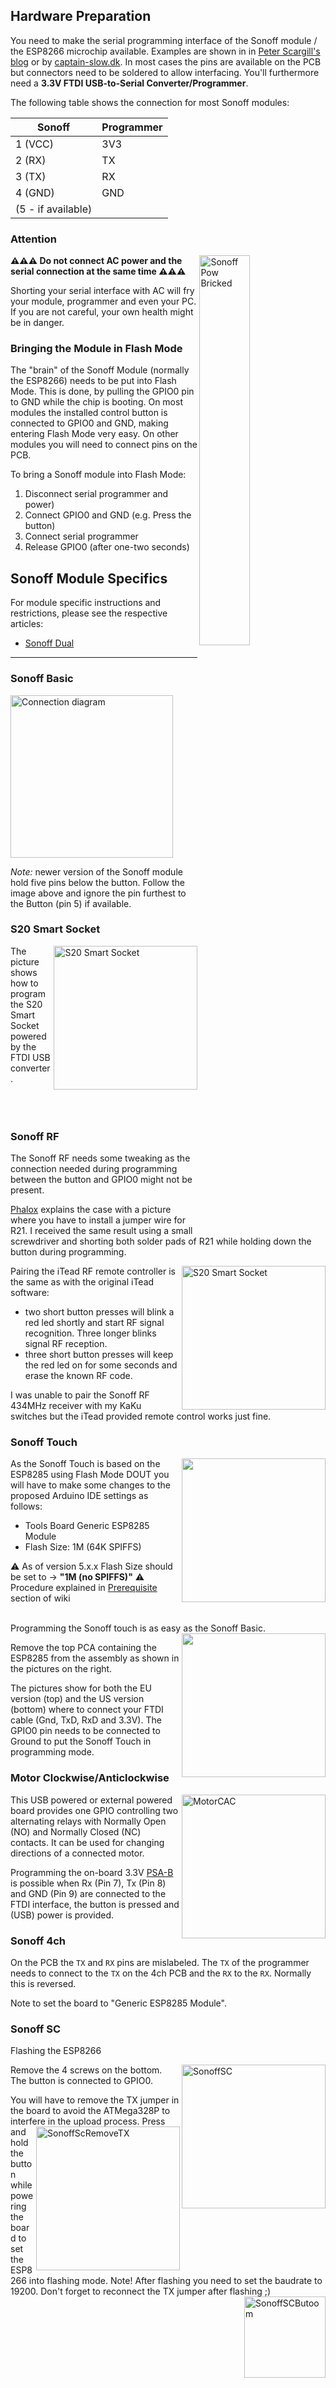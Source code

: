 ## Hardware Preparation

You need to make the serial programming interface of the Sonoff module / the ESP8266 microchip available. Examples are shown in in [Peter Scargill's blog](http://tech.scargill.net/itead-slampher-and-sonoff) or by [captain-slow.dk](http://captain-slow.dk/2016/05/22/replacing-the-itead-sonoff-firmware/). In most cases the pins are available on the PCB but connectors need to be soldered to allow interfacing. You'll furthermore need a **3.3V FTDI USB-to-Serial Converter/Programmer**.

The following table shows the connection for most Sonoff modules:

| Sonoff             | Programmer |
|--------------------|------------|
| 1 (VCC)            |        3V3 |
| 2 (RX)             |         TX |
| 3 (TX)             |         RX |
| 4 (GND)            |        GND |
| (5 - if available) |            |

### Attention

<img alt="Sonoff Pow Bricked" src="https://github.com/arendst/arendst.github.io/blob/master/media/pow1.jpg" width="40%" align="right" /> 

**⚠️️⚠️️⚠️️ Do not connect AC power and the serial connection at the same time ⚠️️⚠️️⚠️️** 

Shorting your serial interface with AC will fry your module, programmer and even your PC.
If you are not careful, your own health might be in danger.

### Bringing the Module in Flash Mode

The "brain" of the Sonoff Module (normally the ESP8266) needs to be put into Flash Mode. This is done, by pulling the GPIO0 pin to GND while the chip is booting. On most modules the installed control button is connected to GPIO0 and GND, making entering Flash Mode very easy. On other modules you will need to connect pins on the PCB.

To bring a Sonoff module into Flash Mode:

1. Disconnect serial programmer and power)
2. Connect GPIO0 and GND (e.g. Press the button)
3. Connect serial programmer
4. Release GPIO0 (after one-two seconds)

## Sonoff Module Specifics

For module specific instructions and restrictions, please see the respective articles:

* [Sonoff Dual](https://github.com/arendst/Sonoff-Tasmota/wiki/Sonoff-Dual)

----

### Sonoff Basic

<img alt="Connection diagram" src="https://github.com/arendst/arendst.github.io/blob/master/media/ProgramESP8266.jpg" height="260" /><br/>

*Note:* newer version of the Sonoff module hold five pins below the button. Follow the image above and ignore the pin furthest to the Button (pin 5) if available.

### S20 Smart Socket

<img alt="S20 Smart Socket" src="https://github.com/arendst/arendst.github.io/blob/master/media/s20b.jpg" width="230" align="right" /> 
The picture shows how to program the S20 Smart Socket powered by the FTDI USB converter.
<br />
<br />
<br />
<br />

### Sonoff RF

The Sonoff RF needs some tweaking as the connection needed during programming between the button and GPIO0 might not be present.

[Phalox](http://phalox.be/wp/electronics/itead-sonoff-slampher-custom-firmware-fix/) explains the case with a picture where you have to install a jumper wire for R21. I received the same result using a small screwdriver and shorting both solder pads of R21 while holding down the button during programming.

<img alt="S20 Smart Socket" src="https://github.com/arendst/arendst.github.io/blob/master/media/sonoffrffix.jpg" width="230" align="right" />

Pairing the iTead RF remote controller is the same as with the original iTead software:
- two short button presses will blink a red led shortly and start RF signal recognition. Three longer blinks signal RF reception.
- three short button presses will keep the red led on for some seconds and erase the known RF code. 

I was unable to pair the Sonoff RF 434MHz receiver with my KaKu switches but the iTead provided remote control works just fine.

### Sonoff Touch

<img src="https://github.com/arendst/arendst.github.io/blob/master/media/toucheu.jpg" width="230" align="right" />
As the Sonoff Touch is based on the ESP8285 using Flash Mode DOUT you will have to make some changes to the proposed Arduino IDE settings as follows:

- Tools Board Generic ESP8285 Module
- Flash Size: 1M (64K SPIFFS)

⚠️️ As of version 5.x.x Flash Size should be set to -> **"1M (no SPIFFS)"** ⚠️️
Procedure explained in [Prerequisite](https://github.com/arendst/Sonoff-Tasmota/wiki/Prerequisite) section of wiki

<br />
Programming the Sonoff touch is as easy as the Sonoff Basic.

<img src="https://github.com/arendst/arendst.github.io/blob/master/media/touchus.jpg" width="230" align="right" /> 

Remove the top PCA containing the ESP8285 from the assembly as shown in the pictures on the right.

The pictures show for both the EU version (top) and the US version (bottom) where to connect your FTDI cable (Gnd, TxD, RxD and 3.3V). The GPIO0 pin needs to be connected to Ground to put the Sonoff Touch in programming mode.

### Motor Clockwise/Anticlockwise

<img alt="MotorCAC" src="https://github.com/arendst/arendst.github.io/blob/master/media/motorcac1.jpg" width="230" align="right" /> 
This USB powered or external powered board provides one GPIO controlling two alternating relays with Normally Open (NO) and Normally Closed (NC) contacts. It can be used for changing directions of a connected motor.

Programming the on-board 3.3V [PSA-B](https://www.itead.cc/psa-01.html) is possible when Rx (Pin 7), Tx (Pin 8) and GND (Pin 9) are connected to the FTDI interface, the button is pressed and (USB) power is provided.

### Sonoff 4ch

On the PCB the `TX` and `RX` pins are mislabeled. The `TX` of the programmer needs to connect to the `TX` on the 4ch PCB and the `RX` to the `RX`. Normally this is reversed.

Note to set the board to "Generic ESP8285 Module".

### Sonoff SC

Flashing the ESP8266

Remove the 4 screws on the bottom.
<img alt="SonoffSC" src="https://puu.sh/vZZRI/ff36ff9244.jpg" width="230" align="right"/> The button is connected to GPIO0.

You will have to remove the TX jumper in the board to avoid the ATMega328P to interfere in the upload process.
<img alt="SonoffScRemoveTX" src="https://puu.sh/vZZSi/43244f3cc1.jpg" width="230" align="right"/> 
Press and hold the button while powering the board to set the ESP8266 into flashing mode.
Note! After flashing you need to set the baudrate to 19200.
Don't forget to reconnect the TX jumper after flashing ;)
<img alt="SonoffSCButoom" src="https://puu.sh/vZZSC/aaa140afa3.jpg" width="130" align="right"/>
